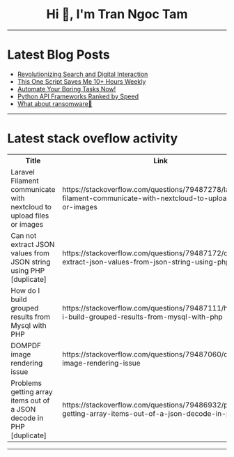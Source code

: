 <h1 align="center">Hi 👋, I'm Tran Ngoc Tam</h1>

---

# Latest Blog Posts 
<!-- BLOG-POST-LIST:START -->
- [Revolutionizing Search and Digital Interaction](https://dev.to/maaztechnologies/revolutionizing-search-and-digital-interaction-23j7)
- [This One Script Saves Me 10+ Hours Weekly](https://dev.to/abubakersiddique761/this-one-script-saves-me-10-hours-weekly-1lo0)
- [Automate Your Boring Tasks Now!](https://dev.to/resource_bunk_1077cab07da/automate-your-boring-tasks-now-443h)
- [Python API Frameworks Ranked by Speed](https://dev.to/snappytuts/python-api-frameworks-ranked-by-speed-3lp7)
- [What about ransomware🤔](https://dev.to/sandzisokunene/what-about-ransomware-4h80)
<!-- BLOG-POST-LIST:END -->

---

# Latest stack oveflow activity
<table>
  <tr><th>Title</th><th>Link</th></tr>
  <!-- STACKOVERFLOW:START --><tr><td>Laravel Filament communicate with nextcloud to upload files or images</td><td>https://stackoverflow.com/questions/79487278/laravel-filament-communicate-with-nextcloud-to-upload-files-or-images</td></tr><tr><td>Can not extract JSON values from JSON string using PHP [duplicate]</td><td>https://stackoverflow.com/questions/79487172/can-not-extract-json-values-from-json-string-using-php</td></tr><tr><td>How do I build grouped results from Mysql with PHP</td><td>https://stackoverflow.com/questions/79487111/how-do-i-build-grouped-results-from-mysql-with-php</td></tr><tr><td>DOMPDF image rendering issue</td><td>https://stackoverflow.com/questions/79487060/dompdf-image-rendering-issue</td></tr><tr><td>Problems getting array items out of a JSON decode in PHP [duplicate]</td><td>https://stackoverflow.com/questions/79486932/problems-getting-array-items-out-of-a-json-decode-in-php</td></tr><!-- STACKOVERFLOW:END -->
</table>

---


